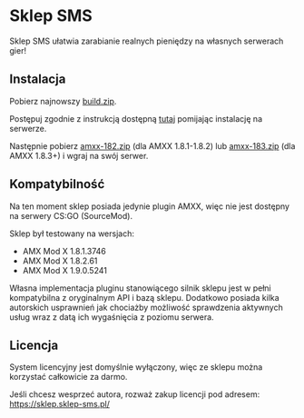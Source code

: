 # Sklep SMS

Sklep SMS ułatwia zarabianie realnych pieniędzy na własnych serwerach gier!

## Instalacja
Pobierz najnowszy [build.zip](https://github.com/TheDoctor0/sklep-sms/releases/latest).

Postępuj zgodnie z instrukcją dostępną [tutaj](https://sklep-sms.pl/index.php?page=config) pomijając instalację na serwerze.

Następnie pobierz [amxx-182.zip](https://github.com/TheDoctor0/sklep-sms/releases/latest) (dla AMXX 1.8.1-1.8.2) lub [amxx-183.zip](https://github.com/TheDoctor0/sklep-sms/releases/latest) (dla AMXX 1.8.3+) i wgraj na swój serwer.

## Kompatybilność
Na ten moment sklep posiada jedynie plugin AMXX, więc nie jest dostępny na serwery CS:GO (SourceMod).

Sklep był testowany na wersjach:
- AMX Mod X 1.8.1.3746
- AMX Mod X 1.8.2.61
- AMX Mod X 1.9.0.5241

Własna implementacja pluginu stanowiącego silnik sklepu jest w pełni kompatybilna z oryginalnym API i bazą sklepu.
Dodatkowo posiada kilka autorskich usprawnień jak chociażby możliwość sprawdzenia aktywnych usług wraz z datą ich wygaśnięcia z poziomu serwera.

## Licencja
System licencyjny jest domyślnie wyłączony, więc ze sklepu można korzystać całkowicie za darmo.

Jeśli chcesz wesprzeć autora, rozważ zakup licencji pod adresem: https://sklep.sklep-sms.pl/
